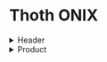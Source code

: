 # Thoth ONIX

<details>
  <summary>Header</summary>
  
  `Mandatory` `Composable`
    
  File information
  
<details>
  <summary>Sender</summary>
  
  `Mandatory` `Composable`
  
  Information about the entity sending the file
  
<details>
  <summary>SenderName</summary>
      
  `Mandatory`
  
  The name of the entity sending the file
  
</details>
<details>
  <summary>EmailAddress</summary>

  `Mandatory`

  Email address of contact at sending entity
  
</details>
</details>
<details>
  <summary>SentDateTime</summary>
    
  `Mandatory`
  
  Specifies the date and time when the file is being sent.

  YYYYMMDDThhmmss (Date e time) format recommended
</details>
</details>
<details>
<summary>Product</summary>
<table>
    <tr>
        <td>Information about the publication</td>
    </tr>
    <tr>
        <td>Required, repeatable</td>
    </tr>
</table>
<details>
    <summary>RecordReference</summary>
    <table>
        <tr>
            <td>Unique and permanent identifier the record information</td>
        </tr>
        <tr>
            <td>Required</td>
        </tr>
    </table>
</details>
<details>
    <summary>NotificationType</summary>
    <table>
        <tr>
            <td>Indicates the type of notification or update which you are sending<br>
            Default: 03 (Notification confirmed on publication)</td>
        </tr>
        <tr>
            <td>Required</td>
        </tr>
    </table>
</details>
<details>
    <summary>ProductIdentifier</summary>
    <details>
        <summary>ProductIDType</summary>
    </details>
    <details>
        <summary>IDTypeName</summary>
    </details>
    <details>
        <summary>IDValue</summary>
    </details>
</details>
<details>
    <summary>DescriptiveDetail</summary>
    <details>
        <summary>ProductComposition</summary>
    </details>
    <details>
        <summary>ProductForm</summary>
    </details>
    <details>
        <summary>ProductFormDetail</summary>
    </details>
    <details>
        <summary>PrimaryContentType</summary>
    </details>
    <details>
        <summary>Measure</summary>
        <details>
            <summary>MeasureType</summary>
        </details>
        <details>
            <summary>Measurement</summary>
        </details>
        <details>
            <summary>MeasureUnitCode</summary>
        </details>
    </details>
    <details>
        <summary>EpubLicense</summary>
        <details>
            <summary>EpubLicenseName</summary>
        </details>
        <details>
            <summary>EpubLicenseExpression</summary>
            <details>
                <summary>EpubLicenseExpressionType</summary>
            </details>
            <details>
                <summary>EpubLicenseExpressionLink</summary>
            </details>
        </details>  
    </details>
    <details>
        <summary>TitleDetail</summary>
        <details>
            <summary>TitleType</summary>
        </details>
        <details>
            <summary>TitleElement</summary>
            <details>
                <summary>TitleElementLevel</summary>
            </details>
            <details>
                <summary>TitleText</summary>
            </details>
            <details>
                <summary>Subtitle</summary>
            </details>
        </details>
    </details>
    <details>
        <summary>Contributor</summary>
        <details>
            <summary>SequenceNumber</summary>
        </details>
        <details>
            <summary>ContributorRole</summary>
        </details>
        <details>
            <summary>NameIdentifier</summary>
            <details>
                <summary>NameIDType</summary>
            </details>
            <details>
                <summary>IDValue</summary>
            </details>
        </details>
        <details>
            <summary>PersonName</summary>
        </details>
        <details>
            <summary>NamesBeforeKey</summary>
        </details>
        <details>
            <summary>KeyNames</summary>
        </details>
        <details>
            <summary>ProfessionalAffiliation</summary>
            <details>
                <summary>ProfessionalPosition</summary>
            </details>
            <details>
                <summary>Affiliation</summary>
            </details>
        </details>
        <details>
            <summary>BiographicalNote</summary>
        </details>
        <details>
            <summary>Website</summary>
            <details>
                <summary>WebsiteRole</summary>
            </details>
            <details>
                <summary>WebsiteDescription</summary>
            </details>
            <details>
                <summary>WebsiteLink</summary>
            </details>
        </details>
    </details>
    <details>
        <summary>Edition</summary>
        <details>
            <summary>EditionNumber</summary>
        </details>
    </details>
    <details>
        <summary>Language</summary>
        <details>
            <summary>LanguageRole</summary>
        </details>
        <details>
            <summary>LanguageCode</summary>
        </details>
    </details>
    <details>
        <summary>Extent</summary>
        <details>
            <summary>ExtentType</summary>
        </details>
        <details>
            <summary>ExtentValue</summary>
        </details>
        <details>
            <summary>ExtentUnit</summary>
        </details>
    </details>
    <details>
        <summary>IllustrationsNote</summary>
    </details>
    <details>
        <summary>AncillaryContent</summary>
        <details>
            <summary>AncillaryContentType</summary>
        </details>
        <details>
            <summary>AncillaryContentDescription</summary>
        </details>
        <details>
            <summary>Number</summary>
        </details>
    </details>
    <details>
        <summary>Subject</summary>
        <details>
            <summary>MainSubject</summary>
        </details>
        <details>
            <summary>SubjectSchemeIdentifier</summary>
        </details>
        <details>
            <summary>SubjectHeadingText</summary>
        </details>
        <details>
            <summary>SubjectCode</summary>
        </details>
    </details>
    <details>
        <summary>Audience</summary>
        <details>
            <summary>AudienceCodeType</summary>
        </details>
        <details>
            <summary>AudienceCodeValue</summary>
        </details>
    </details>
</details>
<details>
    <summary>CollateralDetail</summary>
    <details>
        <summary>TextContent</summary>
        <details>
            <summary>TextType</summary>
        </details>
        <details>
            <summary>ContentAudience</summary>
        </details>
        <details>
            <summary>Text</summary>
        </details>
    </details>
    <details>
        <summary>SupportingResource</summary>
        <details>
            <summary>ResourceContentType</summary>
        </details>
        <details>
            <summary>ContentAudience</summary>
        </details>
        <details>
            <summary>ResourceMode</summary>
        </details>
        <details>
            <summary>ResourceFeature</summary>
            <details>
                <summary>ResourceFeatureType</summary>
            </details>
            <details>
                <summary>FeatureNote</summary>
            </details>
        </details>
        <details>
            <summary>ResourceVersion</summary>
            <details>
                <summary>ResourceForm</summary>
            </details>
            <details>
                <summary>ResourceLink</summary>
            </details>
        </details>
    </details>
</details>
<details>
    <summary>ContentDetail</summary>
    <details>
        <summary>ContentItem</summary>
        <details>
            <summary>LevelSequenceNumber</summary>
        </details>
    </details>
    <details>
        <summary>TextItem</summary>
        <details>
            <summary>TextItemType</summary>
        </details>
        <details>
            <summary>TextItemIdentifier</summary>
            <details>
                <summary>TextItemIDType</summary>
            </details>
            <details>
                <summary>IDValue</summary>
            </details>
        </details>
    </details>
    <details>
        <summary>PageRun</summary>
        <details>
            <summary>FirstPageNumber</summary>
        </details>
        <details>
            <summary>LastPageNumber</summary>
        </details>
    </details>
    <details>
        <summary>NumberOfPages</summary>
    </details>
</details>
<details>
    <summary>PublishingDetail</summary>
    <details>
        <summary>Imprint</summary>
        <details>
            <summary>ImprintName</summary>
            <details>
                <summary>ImprintIdentifier</summary>
                <details>
                    <summary>ImprintIDType</summary>
                </details>
                <details>
                    <summary>IDTypeName</summary>
                </details>
                <details>
                    <summary>IDValue</summary>
                </details>
            </details>
        </details>
    </details>
    <details>
        <summary>Publisher</summary>
        <details>
            <summary>PublishingRole</summary>
        </details>
        <details>
            <summary>PublisherIdentifier</summary>
            <details>
                <summary>PublisherIDType</summary>
            </details>
            <details>
                <summary>IDValue</summary>
            </details>
        </details>
        <details>
            <summary>PublisherName</summary>
        </details>
        <details>
            <summary>Website</summary>
            <details>
                <summary>WebsiteRole</summary>
            </details>
            <details>
                <summary>WebsiteDescription</summary>
            </details>
            <details>
                <summary>WebsiteLink</summary>
            </details>
        </details>
        <details>
            <summary>Funding</summary>
            <details>
                <summary>FundingIdentifier</summary>
                <details>
                    <summary>FundingIDType</summary>
                </details>
                <details>
                    <summary>IDTypeName</summary>
                </details>
                <details>
                    <summary>IDValue</summary>
                </details>
            </details>
        </details>
    </details>
    <details>
        <summary>CityOfPublication</summary>
    </details>
    <details>
        <summary>PublishingStatus</summary>
    </details>
    <details>
        <summary>PublishingDate</summary>
        <details>
            <summary>PublishingDateRole</summary>
        </details>
        <details>
            <summary>Date</summary>
        </details>
    </details>
    <details>
        <summary>CopyrightStatement</summary>
        <details>
            <summary>CopyrightOwner</summary>
            <details>
                <summary>PersonName</summary>
            </details>
        </details>
    </details>
    <details>
        <summary>SalesRights</summary>
        <details>
            <summary>SalesRightsType</summary>
        </details>
        <details>
            <summary>Territory</summary>
            <details>
                <summary>RegionsIncluded</summary>
            </details>
        </details>
    </details>
</details>
<details>
    <summary>RelatedMaterial</summary>
    <details>
        <summary>RelatedWork</summary>
        <details>
            <summary>WorkRelationCode</summary>
        </details>
        <details>
            <summary>WorkIdentifier</summary>
            <details>
                <summary>WorkIDType</summary>
            </details>
            <details>
                <summary>IDValue</summary>
            </details>
        </details>
    </details>
    <details>
        <summary>RelatedProduct</summary>
        <details>
            <summary>ProductRelationCode</summary>
        </details>
        <details>
            <summary>ProductIdentifier</summary>
            <details>
                <summary>ProductIDType</summary>
            </details>
            <details>
                <summary>IDTypeName</summary>
            </details>
            <details>
                <summary>IDValue</summary>
            </details>
        </details>
    </details>
</details>
<details>
    <summary>ProductSupply</summary>
    <details>
        <summary>Market</summary>
        <details>
            <summary>Territory</summary>
            <details>
                <summary>RegionsIncluded</summary>
            </details>
        </details>
    </details>
    <details>
        <summary>SupplyDetail</summary>
        <details>
            <summary>Supplier</summary>
            <details>
                <summary>SupplierRole</summary>
            </details>
            <details>
                <summary>SupplierName</summary>
            </details>
            <details>
                <summary>Website</summary>
                <details>
                    <summary>WebsiteRole</summary>
                </details>
                <details>
                    <summary>WebsiteDescription</summary>
                </details>
                <details>
                    <summary>WebsiteLink</summary>
                </details>
            </details>
        </details>
        <details>
            <summary>ProductAvailability</summary>
        </details>
        <details>
            <summary>SupplyDate</summary>
            <details>
                <summary>SupplyDateRole</summary>
            </details>
        </details>
        <details>
            <summary>UnpricedItemType</summary>
        </details>
        <details>
            <summary>Price</summary>
            <details>
                <summary>PriceType</summary>
            </details>
            <details>
                <summary>PriceAmount</summary>
            </details>
            <details>
                <summary>CurrencyCode</summary>
            </details>
            <details>
                <summary>Territory</summary>
                <details>
                    <summary>RegionsIncluded</summary>
                </details>
            </details>
        </details>
    </details>
</details>
</details>
